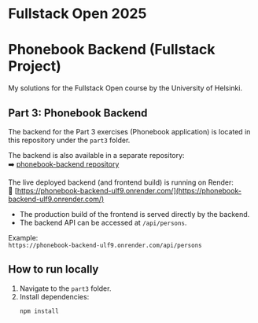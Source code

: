 # Fullstack Open 2025

# Phonebook Backend (Fullstack Project)

My solutions for the Fullstack Open course by the University of Helsinki.

## Part 3: Phonebook Backend

The backend for the Part 3 exercises (Phonebook application) is located in this repository under the `part3` folder.

The backend is also available in a separate repository:  
➡️ [phonebook-backend repository](https://github.com/lina98st/phonebook-backend)

The live deployed backend (and frontend build) is running on Render:  
🔗 [https://phonebook-backend-ulf9.onrender.com/](https://phonebook-backend-ulf9.onrender.com/)

- The production build of the frontend is served directly by the backend.
- The backend API can be accessed at `/api/persons`.

Example:  
`https://phonebook-backend-ulf9.onrender.com/api/persons`

## How to run locally

1. Navigate to the `part3` folder.
2. Install dependencies:
   ```bash
   npm install
